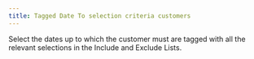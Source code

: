 ```yaml
---
title: Tagged Date To selection criteria customers
---
```



Select the dates up to which the customer must are tagged with  all the relevant selections in the Include and Exclude Lists.

